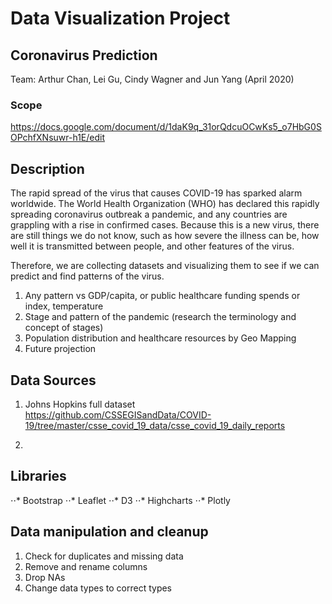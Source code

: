 # Data Visualization Project

## Coronavirus Prediction
Team: Arthur Chan, Lei Gu, Cindy Wagner and Jun Yang (April 2020)

### Scope
https://docs.google.com/document/d/1daK9q_31orQdcuOCwKs5_o7HbG0SOPchfXNsuwr-h1E/edit

## Description

The rapid spread of the virus that causes COVID-19 has sparked alarm worldwide. The World Health Organization (WHO) has declared this rapidly spreading coronavirus outbreak a pandemic, and any countries are grappling with a rise in confirmed cases. 
Because this is a new virus, there are still things we do not know, such as how severe the illness can be, how well it is transmitted between people, and other features of the virus. 

Therefore, we are collecting datasets and visualizing them to see if we can predict and find patterns of the virus. 

1. Any pattern vs GDP/capita, or public healthcare funding spends or index, temperature
2. Stage and pattern of the pandemic (research the terminology and concept of stages)
3. Population distribution and healthcare resources by Geo Mapping
4. Future projection

## Data Sources

1.	Johns Hopkins full dataset
 
https://github.com/CSSEGISandData/COVID-19/tree/master/csse_covid_19_data/csse_covid_19_daily_reports

2.	

## Libraries 
⋅⋅* Bootstrap
⋅⋅* Leaflet
⋅⋅* D3
⋅⋅* Highcharts
⋅⋅* Plotly 


## Data manipulation and cleanup
1.	Check for duplicates and missing data
2.	Remove and rename columns
3.	Drop NAs
4.	Change data types to correct types 
